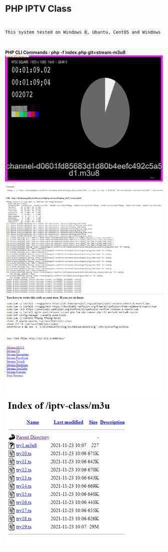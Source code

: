 <h1>PHP IPTV Class</h1>
</br>
<pre>
This system tested on Windows 8, Ubuntu, CentOS and Windows Server 2012
</pre>
</br></br>
<b>PHP CLI Commands : php -f index.php git=stream-m3u8</b>
<img src="img/iptv.png"></br>
<img src="img/1.png"></br>
<img src="img/2.png"></br>
<img src="img/3.png"></br>
